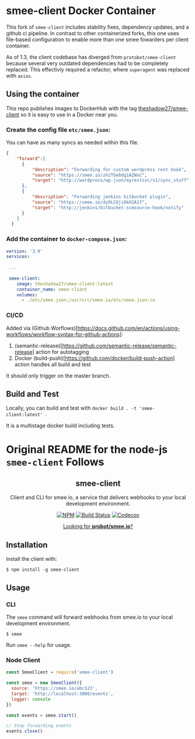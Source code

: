 # smee-client Docker Container

This fork of `smee-client` includes stability fixes, dependency updates, and a github ci pipeline. 
In contrast to other containerized forks, this one uses file-based configuration to enable more 
than one smee fowarders per client container. 

As of 1.3, the client codebase has diverged from `protobot/smee-client` because several very outdated
dependencies had to be completely replaced. This effectivly required a refactor, where `superagent`
was replaced with `axios`. 

## Using the container

This repo publishes images to DockerHub with the tag [theshadow27/smee-client](https://hub.docker.com/repository/docker/theshadow27/smee-client/general)
so it is easy to use in a Docker near you. 


### Create the config file `etc/smee.json`:

You can have as many syncs as needed within this file.

``` json
{
    "forward":[
      {
          "description": "Forwarding for custom wordpress rest hook",
          "source": "https://smee.io/zh2TGe8dg1AZWxC",
          "target": "http://wordpress/wp-json/myrestsvc/v1/sync_stuff"
      },
      {
          "description": "Forwarding jenkins bitbucket plugin",
          "source": "https://smee.io/dy9LCOji6kH2A1f",
          "target": "http://jenkins/bitbucket-scmsource-hook/notify"
      }
    ]
  }
```

### Add the container to `docker-compose.json`:

``` yaml
version: '3.9'
services:
 
 ... 
 
 smee-client:
    image: theshadow27/smee-client:latest
    container_name: smee-client
    volumes:
      - ./etc/smee.json:/usr/src/smee.io/etc/smee.json:ro
```

### CI/CD

Added via (Github Worflows)[https://docs.github.com/en/actions/using-workflows/workflow-syntax-for-github-actions]:

1. (semantic-release)[https://github.com/semantic-release/semantic-release] action for autotagging
2. Docker (build-push)[https://github.com/docker/build-push-action] action handles all build and test

It should only trigger on the master branch. 


## Build and Test

Locally, you can build and test with `docker build . -t 'smee-client:latest' `. 

It is a multistage docker build including tests. 






# Original README for the node-js `smee-client` Follows

<h2 align="center">smee-client</h2>
<p align="center">Client and CLI for smee.io, a service that delivers webhooks to your local development environment.</p>
<p align="center"><a href="https://npmjs.com/package/smee-client"><img src="https://img.shields.io/npm/v/smee-client/latest.svg" alt="NPM"></a> <a href="https://travis-ci.com/probot/smee-client"><img src="https://badgen.now.sh/travis/probot/smee-client" alt="Build Status"></a> <a href="https://codecov.io/gh/probot/smee-client/"><img src="https://badgen.now.sh/codecov/c/github/probot/smee-client" alt="Codecov"></a></p>

<p align="center"><a href="https://github.com/probot/smee.io">Looking for <strong>probot/smee.io</strong>?</a></p>

## Installation

Install the client with:

```
$ npm install -g smee-client
```

## Usage

### CLI

The `smee` command will forward webhooks from smee.io to your local development environment.

```
$ smee
```

Run `smee --help` for usage.

### Node Client

```js
const SmeeClient = require('smee-client')

const smee = new SmeeClient({
  source: 'https://smee.io/abc123',
  target: 'http://localhost:3000/events',
  logger: console
})

const events = smee.start()

// Stop forwarding events
events.close()
```

